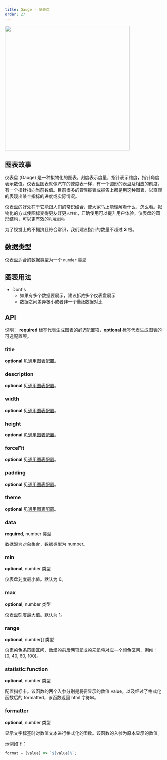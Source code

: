 ```yaml
---
title: Gauge - 仪表盘
order: 27
---
```


<img src="https://gw.alipayobjects.com/mdn/rms_d314dd/afts/img/A*Kq3TQ4-I710AAAAAAAAAAABkARQnAQ" width="400">

## 图表故事

仪表盘 (Gauge) 是一种拟物化的图表，刻度表示度量，指针表示维度，指针角度表示数值。仪表盘图表就像汽车的速度表一样，有一个圆形的表盘及相应的刻度，有一个指针指向当前数值。目前很多的管理报表或报告上都是用这种图表，以直观的表现出某个指标的进度或实际情况。

仪表盘的好处在于它能跟人们的常识结合，使大家马上能理解看什么、怎么看。拟物化的方式使图标变得更友好更`人性化`，正确使用可以提升用户体验。仪表盘的圆形结构，可以更有效的`利用空间`。

为了视觉上的不拥挤且符合常识，我们建议指针的数量不超过 **3** 根。

## 数据类型

仪表盘适合的数据类型为一个 `numder` 类型

## 图表用法

- Dont's
  - 如果有多个数据要展示，建议拆成多个仪表盘展示
  - 数据之间差异极小或者非一个量级数据对比

## API

说明： **required** 标签代表生成图表的必选配置项，**optional** 标签代表生成图表的可选配置项。

### title

**optional** 见[通用图表配置](../general-config#title)。

### description

**optional** 见[通用图表配置](../general-config#description)。

### width

**optional** 见[通用图表配置](../general-config#width)。

### height

**optional** 见[通用图表配置](../general-config#height)。

### forceFit

**optional** 见[通用图表配置](../general-config#forceFit)。

### padding

**optional** 见[通用图表配置](../general-config#padding)。

### theme

**optional** 见[通用图表配置](../general-config#theme)。

### data

**required**, number 类型

数据源为对象集合，数据类型为 number。

### min

**optional**, number 类型

仪表盘刻度最小值。默认为 0。

### max

**optional**, number 类型

仪表盘刻度最大值。默认为 1。

### range

**optional**, number[] 类型

仪表的色条范围区间，数组的前后两项组成的元组将对应一个颜色区间，例如：[0, 40, 60, 100]。

### statistic:function

**optional**, number 类型

配置指标卡。该函数的两个入参分别是将要显示的数值 value，以及经过了格式化函数后的 formatted，该函数返回 html 字符串。

### formatter

**optional**, number 类型

显示文字标签时对数值文本进行格式化的函数。该函数的入参为原本显示的数值。

示例如下：

```js
format = (value) => `${value}%`;
```
